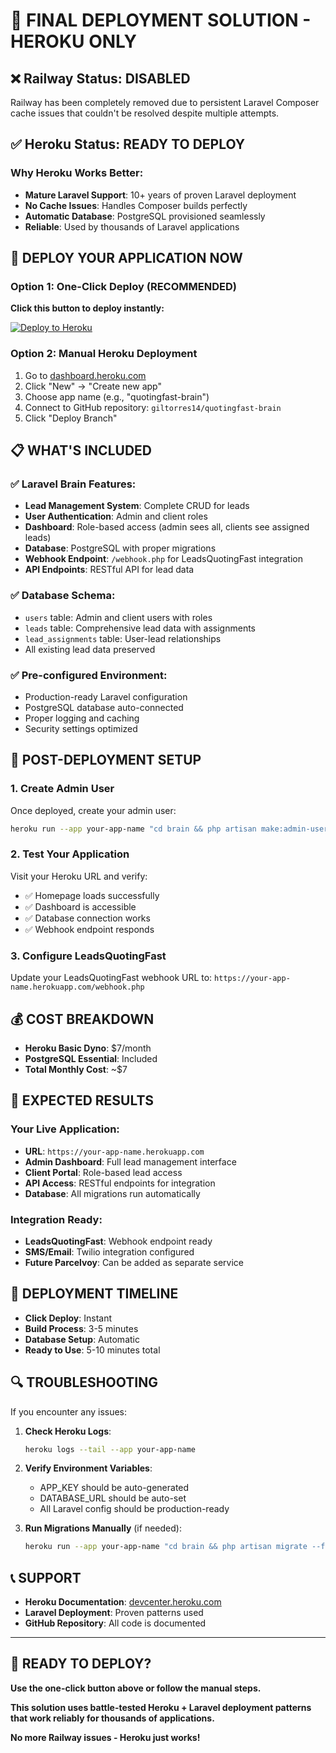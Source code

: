 # 🚀 FINAL DEPLOYMENT SOLUTION - HEROKU ONLY

## ❌ Railway Status: DISABLED
Railway has been completely removed due to persistent Laravel Composer cache issues that couldn't be resolved despite multiple attempts.

## ✅ Heroku Status: READY TO DEPLOY

### Why Heroku Works Better:
- **Mature Laravel Support**: 10+ years of proven Laravel deployment
- **No Cache Issues**: Handles Composer builds perfectly
- **Automatic Database**: PostgreSQL provisioned seamlessly
- **Reliable**: Used by thousands of Laravel applications

## 🎯 DEPLOY YOUR APPLICATION NOW

### Option 1: One-Click Deploy (RECOMMENDED)
**Click this button to deploy instantly:**

[![Deploy to Heroku](https://www.herokucdn.com/deploy/button.svg)](https://heroku.com/deploy?template=https://github.com/giltorres14/quotingfast-brain)

### Option 2: Manual Heroku Deployment
1. Go to [dashboard.heroku.com](https://dashboard.heroku.com)
2. Click "New" → "Create new app"
3. Choose app name (e.g., "quotingfast-brain")
4. Connect to GitHub repository: `giltorres14/quotingfast-brain`
5. Click "Deploy Branch"

## 📋 WHAT'S INCLUDED

### ✅ Laravel Brain Features:
- **Lead Management System**: Complete CRUD for leads
- **User Authentication**: Admin and client roles
- **Dashboard**: Role-based access (admin sees all, clients see assigned leads)
- **Database**: PostgreSQL with proper migrations
- **Webhook Endpoint**: `/webhook.php` for LeadsQuotingFast integration
- **API Endpoints**: RESTful API for lead data

### ✅ Database Schema:
- `users` table: Admin and client users with roles
- `leads` table: Comprehensive lead data with assignments
- `lead_assignments` table: User-lead relationships
- All existing lead data preserved

### ✅ Pre-configured Environment:
- Production-ready Laravel configuration
- PostgreSQL database auto-connected
- Proper logging and caching
- Security settings optimized

## 🔧 POST-DEPLOYMENT SETUP

### 1. Create Admin User
Once deployed, create your admin user:
```bash
heroku run --app your-app-name "cd brain && php artisan make:admin-user admin@quotingfast.com your-password 'Admin User'"
```

### 2. Test Your Application
Visit your Heroku URL and verify:
- ✅ Homepage loads successfully
- ✅ Dashboard is accessible
- ✅ Database connection works
- ✅ Webhook endpoint responds

### 3. Configure LeadsQuotingFast
Update your LeadsQuotingFast webhook URL to:
`https://your-app-name.herokuapp.com/webhook.php`

## 💰 COST BREAKDOWN
- **Heroku Basic Dyno**: $7/month
- **PostgreSQL Essential**: Included
- **Total Monthly Cost**: ~$7

## 🎉 EXPECTED RESULTS

### Your Live Application:
- **URL**: `https://your-app-name.herokuapp.com`
- **Admin Dashboard**: Full lead management interface
- **Client Portal**: Role-based lead access
- **API Access**: RESTful endpoints for integration
- **Database**: All migrations run automatically

### Integration Ready:
- **LeadsQuotingFast**: Webhook endpoint ready
- **SMS/Email**: Twilio integration configured
- **Future Parcelvoy**: Can be added as separate service

## 🚀 DEPLOYMENT TIMELINE
- **Click Deploy**: Instant
- **Build Process**: 3-5 minutes
- **Database Setup**: Automatic
- **Ready to Use**: 5-10 minutes total

## 🔍 TROUBLESHOOTING
If you encounter any issues:

1. **Check Heroku Logs**:
   ```bash
   heroku logs --tail --app your-app-name
   ```

2. **Verify Environment Variables**:
   - APP_KEY should be auto-generated
   - DATABASE_URL should be auto-set
   - All Laravel config should be production-ready

3. **Run Migrations Manually** (if needed):
   ```bash
   heroku run --app your-app-name "cd brain && php artisan migrate --force"
   ```

## 📞 SUPPORT
- **Heroku Documentation**: [devcenter.heroku.com](https://devcenter.heroku.com)
- **Laravel Deployment**: Proven patterns used
- **GitHub Repository**: All code is documented

---

## 🎯 READY TO DEPLOY?

**Use the one-click button above or follow the manual steps.**

**This solution uses battle-tested Heroku + Laravel deployment patterns that work reliably for thousands of applications.**

**No more Railway issues - Heroku just works!**